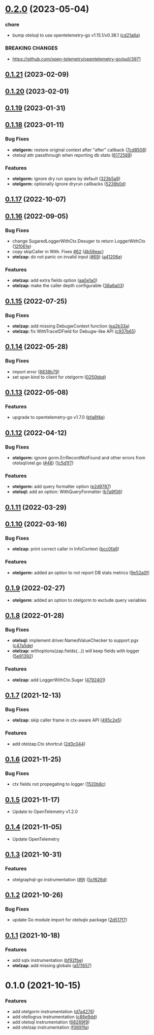 # [0.2.0](https://github.com/uptrace/opentelemetry-go-extra/compare/v0.1.21...v0.2.0) (2023-05-04)


### chore

* bump otelsql to use opentelemetry-go v1.15.1/v0.38.1 ([cd21a6a](https://github.com/uptrace/opentelemetry-go-extra/commit/cd21a6aef53766ba4413da42efaba2ede86b264b))


### BREAKING CHANGES

* https://github.com/open-telemetry/opentelemetry-go/pull/3971



## [0.1.21](https://github.com/uptrace/opentelemetry-go-extra/compare/v0.1.20...v0.1.21) (2023-02-09)



## [0.1.20](https://github.com/uptrace/opentelemetry-go-extra/compare/v0.1.19...v0.1.20) (2023-02-01)



## [0.1.19](https://github.com/uptrace/opentelemetry-go-extra/compare/v0.1.18...v0.1.19) (2023-01-31)



## [0.1.18](https://github.com/uptrace/opentelemetry-go-extra/compare/v0.1.17...v0.1.18) (2023-01-11)


### Bug Fixes

* **otelgorm:** restore original context after "after" callback ([7cd8508](https://github.com/uptrace/opentelemetry-go-extra/commit/7cd850876ad1dfaf4ee7efd5b3d226d75060d7c9))
* otelsql attr passthrough when reporting db stats ([6172588](https://github.com/uptrace/opentelemetry-go-extra/commit/617258842465e7f6bf085f5f8c53bd0cd864f474))


### Features

* **otelgorm:** ignore dry run spans by default ([323b5a9](https://github.com/uptrace/opentelemetry-go-extra/commit/323b5a99e338125fc77216a274bfd09cb932fb3a))
* **otelgorm:** optionally ignore dryrun callbacks ([5239b0d](https://github.com/uptrace/opentelemetry-go-extra/commit/5239b0d90875322fa57a07338a8ac47e74be50e2))



## [0.1.17](https://github.com/uptrace/opentelemetry-go-extra/compare/v0.1.16...v0.1.17) (2022-10-07)



## [0.1.16](https://github.com/uptrace/opentelemetry-go-extra/compare/v0.1.15...v0.1.16) (2022-09-05)


### Bug Fixes

* change SugaredLoggerWithCtx.Desuger to return LoggerWithCtx ([12f061e](https://github.com/uptrace/opentelemetry-go-extra/commit/12f061e380d1e2a383207614b139b03e51e946bf))
* copy skipCaller in With. Fixes [#62](https://github.com/uptrace/opentelemetry-go-extra/issues/62) ([4b58eac](https://github.com/uptrace/opentelemetry-go-extra/commit/4b58eac802c1cd9f564db06a7f832f7e417455c7))
* **otelzap:** do not panic on invalid input ([#69](https://github.com/uptrace/opentelemetry-go-extra/issues/69)) ([a41206e](https://github.com/uptrace/opentelemetry-go-extra/commit/a41206ed2c49fc7c817f470f61c5082b124cf267))


### Features

* **otelzap:** add extra fields option ([aa0e1a0](https://github.com/uptrace/opentelemetry-go-extra/commit/aa0e1a011e1dd8340143e95d1ab2e99300e7dc0b))
* **otelzap:** make the caller depth configurable ([38a6a03](https://github.com/uptrace/opentelemetry-go-extra/commit/38a6a03114bcaf15e53c5965eaf03b9be8ff0631))



## [0.1.15](https://github.com/uptrace/opentelemetry-go-extra/compare/v0.1.14...v0.1.15) (2022-07-25)


### Bug Fixes

* **otelzap:** add missing DebugwContext function ([ea2b33a](https://github.com/uptrace/opentelemetry-go-extra/commit/ea2b33aa1e368a61b65fa31f4cf31ac794cd06ba))
* **otelzap:** fix WithTraceIDField for Debugw-like API ([c937b65](https://github.com/uptrace/opentelemetry-go-extra/commit/c937b653c20110be254e2232a4fc22d3de700c94))



## [0.1.14](https://github.com/uptrace/opentelemetry-go-extra/compare/v0.1.13...v0.1.14) (2022-05-28)


### Bug Fixes

* import error ([8838b79](https://github.com/uptrace/opentelemetry-go-extra/commit/8838b79f5a8096bc7713925498531c26d6757fab))
* set span kind to client for otelgorm ([0250bbd](https://github.com/uptrace/opentelemetry-go-extra/commit/0250bbd1c85b89b8b1ade546f05d1db2a693ab34))



## [0.1.13](https://github.com/uptrace/opentelemetry-go-extra/compare/v0.1.12...v0.1.13) (2022-05-08)


### Features

* upgrade to opentelemetry-go v1.7.0 ([bfa8f4e](https://github.com/uptrace/opentelemetry-go-extra/commit/bfa8f4ea4d83ca45da4429d17069e2ca531140f5))



## [0.1.12](https://github.com/uptrace/opentelemetry-go-extra/compare/v0.1.11...v0.1.12) (2022-04-12)


### Bug Fixes

* **otelgorm:** ignore gorm.ErrRecordNotFound and other errors from otelsql/otel.go ([#48](https://github.com/uptrace/opentelemetry-go-extra/issues/48)) ([1c5d1f7](https://github.com/uptrace/opentelemetry-go-extra/commit/1c5d1f712afede4daf0dbdecbc48b6c245fbda39))


### Features

* **otelgorm:** add query formatter option ([e2d9787](https://github.com/uptrace/opentelemetry-go-extra/commit/e2d97873222a38c867c9d1342a3e60df588c98aa))
* **otelsql:** add an option: WithQueryFormatter ([b7a9f06](https://github.com/uptrace/opentelemetry-go-extra/commit/b7a9f0695fd18ec2e81eb0668bd694a5647a1dd9))



## [0.1.11](https://github.com/uptrace/opentelemetry-go-extra/compare/v0.1.10...v0.1.11) (2022-03-29)



## [0.1.10](https://github.com/uptrace/opentelemetry-go-extra/compare/v0.1.9...v0.1.10) (2022-03-16)


### Bug Fixes

* **otelzap:** print correct caller in InfoContext ([bcc0fa9](https://github.com/uptrace/opentelemetry-go-extra/commit/bcc0fa9898947d973b1a8a82218cdce9c751eb01))


### Features

* **otelgorm:** added an option to not report DB stats metrics ([9e52a0f](https://github.com/uptrace/opentelemetry-go-extra/commit/9e52a0f9b54cad994b24f221494445685415be40))



## [0.1.9](https://github.com/uptrace/opentelemetry-go-extra/compare/v0.1.8...v0.1.9) (2022-02-27)

- **otelgorm**: added an option to otelgorm to exclude query variables

## [0.1.8](https://github.com/uptrace/opentelemetry-go-extra/compare/v0.1.7...v0.1.8) (2022-01-28)

### Bug Fixes

- **otelsql:** implement driver.NamedValueChecker to support pgx
  ([c47a5de](https://github.com/uptrace/opentelemetry-go-extra/commit/c47a5de9a98df03d1c5575f5fe9a60c1eedac25a))
- **otelzap:** withoptions(zap.fields(...)) will keep fields with logger
  ([5e91392](https://github.com/uptrace/opentelemetry-go-extra/commit/5e91392104ad59e612bac1da80f5fe65debd5a3f))

### Features

- **otelzap:** add LoggerWithCtx.Sugar
  ([4792401](https://github.com/uptrace/opentelemetry-go-extra/commit/479240184b44f36f1623c6a3c5426e5ff0468c25))

## [0.1.7](https://github.com/uptrace/opentelemetry-go-extra/compare/v0.1.6...v0.1.7) (2021-12-13)

### Bug Fixes

- **otelzap:** skip caller frame in ctx-aware API
  ([495c2e5](https://github.com/uptrace/opentelemetry-go-extra/commit/495c2e50d14e8a046b0e18624d9609b10885baf5))

### Features

- add otelzap.Ctx shortcut
  ([2d3c044](https://github.com/uptrace/opentelemetry-go-extra/commit/2d3c044adc7b624b596aaa4cdc3a566505fa4b91))

## [0.1.6](https://github.com/uptrace/opentelemetry-go-extra/compare/v0.1.5...v0.1.6) (2021-11-25)

### Bug Fixes

- ctx fields not propegating to logger
  ([1520b8c](https://github.com/uptrace/opentelemetry-go-extra/commit/1520b8c4ab1a79539c91b274b25394d7b4cebb0c))

## [0.1.5](https://github.com/uptrace/opentelemetry-go-extra/compare/v0.1.4...v0.1.5) (2021-11-17)

- Update to OpenTelemetry v1.2.0

## [0.1.4](https://github.com/uptrace/opentelemetry-go-extra/compare/v0.1.3...v0.1.4) (2021-11-05)

- Update OpenTelemetry

## [0.1.3](https://github.com/uptrace/opentelemetry-go-extra/compare/v0.1.2...v0.1.3) (2021-10-31)

### Features

- otelgraphql-go instrumentation ([#9](https://github.com/uptrace/opentelemetry-go-extra/issues/9))
  ([5cf626d](https://github.com/uptrace/opentelemetry-go-extra/commit/5cf626db67dd1e6f5c90b786259ea0a9091d08d3))

## [0.1.2](https://github.com/uptrace/opentelemetry-go-extra/compare/v0.1.1...v0.1.2) (2021-10-26)

### Bug Fixes

- update Go module import for otelsqlx package
  ([2d517f7](https://github.com/uptrace/opentelemetry-go-extra/commit/2d517f7c01dcd5a6166e2ef4049ec983ec512c75))

## [0.1.1](https://github.com/uptrace/opentelemetry-go-extra/compare/v0.1.0...v0.1.1) (2021-10-18)

### Features

- add sqlx instrumentation
  ([bf92fbe](https://github.com/uptrace/opentelemetry-go-extra/commit/bf92fbe5873a96dd86ec5cc682758c1cc9303aba))
- **otelzap:** add missing globals
  ([a511657](https://github.com/uptrace/opentelemetry-go-extra/commit/a5116579029afd7b7f9d42125ce0abc12b93264d))

# 0.1.0 (2021-10-15)

### Features

- add otelgorm instrumentation
  ([d7a4276](https://github.com/uptrace/opentelemetry-go-extra/commit/d7a4276dd7de25cb1256828bd1c142ea61f3f1e1))
- add otellogrus instrumentation
  ([c86e9dd](https://github.com/uptrace/opentelemetry-go-extra/commit/c86e9dd73da4df87013d4241c0682c058ce89b4f))
- add otelsql instrumentation
  ([68269f9](https://github.com/uptrace/opentelemetry-go-extra/commit/68269f9c88cbdde75175526974eee10f1f03aa7b))
- add otelzap instrumentation
  ([f0691fa](https://github.com/uptrace/opentelemetry-go-extra/commit/f0691fa8573cb44691ddddfa00e32141bfa15095))
